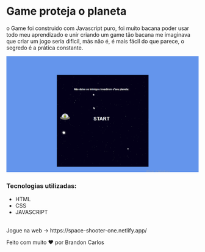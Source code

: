 # Game proteja o planeta

<p>o Game foi construido com Javascript puro, foi muito bacana poder usar todo meu aprendizado e unir criando um game tão bacana me imaginava que criar um jogo seria dificil, más não é, é mais fácil do que parece, o segredo é a prática constante.</p>
<img src="./img/protejaOPlaneta.gif">

### Tecnologias utilizadas:
- HTML
- CSS
- JAVASCRIPT

<br>
Jogue na web -> https://space-shooter-one.netlify.app/

<p>Feito com muito ❤️ por Brandon Carlos</p>
